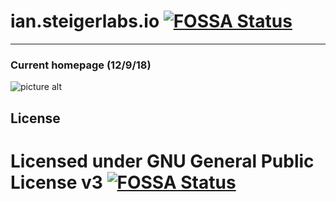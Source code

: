 ian.steigerlabs.io   [![FOSSA Status](https://app.fossa.io/api/projects/git%2Bgithub.com%2FTheTechKid%2Fian.steigerlabs.io.svg?type=shield)](https://app.fossa.io/projects/git%2Bgithub.com%2FTheTechKid%2Fian.steigerlabs.io?ref=badge_shield)
===================

- - - -
###  Current homepage (12/9/18) ###
![picture alt](https://steigerlabs.io/images/homepage.png "Homepage")

## License
Licensed under GNU General Public License v3
[![FOSSA Status](https://app.fossa.io/api/projects/git%2Bgithub.com%2FTheTechKid%2Fian.steigerlabs.io.svg?type=large)](https://app.fossa.io/projects/git%2Bgithub.com%2FTheTechKid%2Fian.steigerlabs.io?ref=badge_large)
=======
